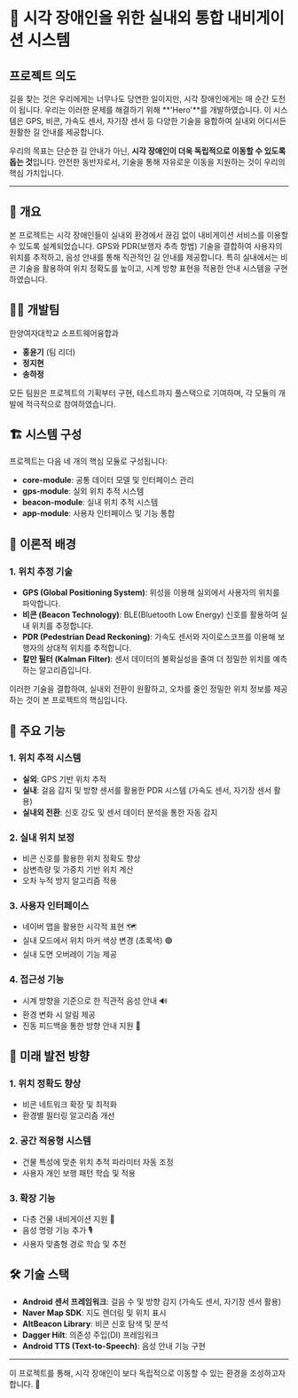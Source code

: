 # 🦮 시각 장애인을 위한 실내외 통합 내비게이션 시스템

## 프로젝트 의도

길을 찾는 것은 우리에게는 너무나도 당연한 일이지만, 시각 장애인에게는 매 순간 도전이 됩니다. 우리는 이러한 문제를 해결하기 위해 **'Hero'**를 개발하였습니다. 이 시스템은 GPS, 비콘, 가속도 센서, 자기장 센서 등 다양한 기술을 융합하여 실내외 어디서든 원활한 길 안내를 제공합니다. 

우리의 목표는 단순한 길 안내가 아닌, **시각 장애인이 더욱 독립적으로 이동할 수 있도록 돕는 것**입니다. 안전한 동반자로서, 기술을 통해 자유로운 이동을 지원하는 것이 우리의 핵심 가치입니다.

---

## 📌 개요
 본 프로젝트는 시각 장애인들이 실내외 환경에서 끊김 없이 내비게이션 서비스를 이용할 수 있도록 설계되었습니다. GPS와 PDR(보행자 추측 항법) 기술을 결합하여 사용자의 위치를 추적하고, 음성 안내를 통해 직관적인 길 안내를 제공합니다. 특히 실내에서는 비콘 기술을 활용하여 위치 정확도를 높이고, 시계 방향 표현을 적용한 안내 시스템을 구현하였습니다.

## 👨‍💻 개발팀
한양여자대학교 소프트웨어융합과
- **홍윤기** (팀 리더)
- **정지현**
- **송하정**

모든 팀원은 프로젝트의 기획부터 구현, 테스트까지 풀스택으로 기여하며, 각 모듈의 개발에 적극적으로 참여하였습니다.

## 🏗️ 시스템 구성
프로젝트는 다음 네 개의 핵심 모듈로 구성됩니다:

- **core-module**: 공통 데이터 모델 및 인터페이스 관리
- **gps-module**: 실외 위치 추적 시스템
- **beacon-module**: 실내 위치 추적 시스템
- **app-module**: 사용자 인터페이스 및 기능 통합

## 📖 이론적 배경

### 1. 위치 추정 기술
- **GPS (Global Positioning System)**: 위성을 이용해 실외에서 사용자의 위치를 파악합니다.
- **비콘 (Beacon Technology)**: BLE(Bluetooth Low Energy) 신호를 활용하여 실내 위치를 추정합니다.
- **PDR (Pedestrian Dead Reckoning)**: 가속도 센서와 자이로스코프를 이용해 보행자의 상대적 위치를 추적합니다.
- **칼만 필터 (Kalman Filter)**: 센서 데이터의 불확실성을 줄여 더 정밀한 위치를 예측하는 알고리즘입니다.

이러한 기술을 결합하여, 실내외 전환이 원활하고, 오차를 줄인 정밀한 위치 정보를 제공하는 것이 본 프로젝트의 핵심입니다.

## 🚀 주요 기능

### 1. 위치 추적 시스템
- **실외**: GPS 기반 위치 추적
- **실내**: 걸음 감지 및 방향 센서를 활용한 PDR 시스템 (가속도 센서, 자기장 센서 활용)
- **실내외 전환**: 신호 강도 및 센서 데이터 분석을 통한 자동 감지

### 2. 실내 위치 보정
- 비콘 신호를 활용한 위치 정확도 향상
- 삼변측량 및 가중치 기반 위치 계산
- 오차 누적 방지 알고리즘 적용

### 3. 사용자 인터페이스
- 네이버 맵을 활용한 시각적 표현 🗺️
- 실내 모드에서 위치 마커 색상 변경 (초록색) 🟢
- 실내 도면 오버레이 기능 제공

### 4. 접근성 기능
- 시계 방향을 기준으로 한 직관적 음성 안내 🔊
- 환경 변화 시 알림 제공
- 진동 피드백을 통한 방향 안내 지원 📳

## 🔮 미래 발전 방향

### 1. 위치 정확도 향상
- 비콘 네트워크 확장 및 최적화
- 환경별 필터링 알고리즘 개선

### 2. 공간 적응형 시스템
- 건물 특성에 맞춘 위치 추적 파라미터 자동 조정
- 사용자 개인 보행 패턴 학습 및 적용

### 3. 확장 기능
- 다층 건물 내비게이션 지원 🏢
- 음성 명령 기능 추가 🎙️
- 사용자 맞춤형 경로 학습 및 추천

## 🛠️ 기술 스택
- **Android 센서 프레임워크**: 걸음 수 및 방향 감지 (가속도 센서, 자기장 센서 활용)
- **Naver Map SDK**: 지도 렌더링 및 위치 표시
- **AltBeacon Library**: 비콘 신호 탐색 및 분석
- **Dagger Hilt**: 의존성 주입(DI) 프레임워크
- **Android TTS (Text-to-Speech)**: 음성 안내 기능 구현

---

이 프로젝트를 통해, 시각 장애인이 보다 독립적으로 이동할 수 있는 환경을 조성하고자 합니다. 🚀
